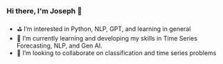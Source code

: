 ### Hi there, I'm Joseph 👋

- ⛳ I’m interested in Python, NLP, GPT, and learning in general
- 🌱 I’m currently learning and developing my skills in Time Series Forecasting, NLP, and Gen AI.
- 👯 I’m looking to collaborate on classification and time series problems


<!--
**TheLastMonolith/TheLastMonolith** is a ✨ _special_ ✨ repository because its `README.md` (this file) appears on your GitHub profile.

Here are some ideas to get you started:

- 🔭 I’m currently working on ...
- 🌱 I’m currently learning ...
- 👯 I’m looking to collaborate on ...
- 🤔 I’m looking for help with ...
- 💬 Ask me about ...
- 📫 How to reach me: ...
- 😄 Pronouns: ...
- ⚡ Fun fact: ...
-->
